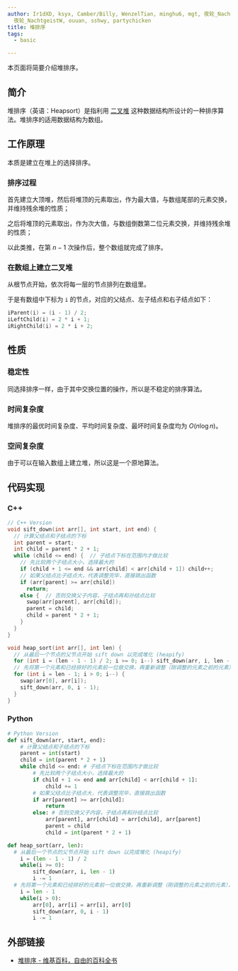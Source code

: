 ```yaml
---
author: Ir1dXD, ksyx, Camber/Billy, WenzelTian, minghu6, mgt, 夜轮_NachtgeistW,
  夜轮_NachtgeistW, ouuan, sshwy, partychicken
title: 堆排序
tags:
  - basic

---
```


本页面将简要介绍堆排序。

## 简介

堆排序（英语：Heapsort）是指利用 [二叉堆](../ds/binary-heap.md) 这种数据结构所设计的一种排序算法。堆排序的适用数据结构为数组。

## 工作原理

本质是建立在堆上的选择排序。

### 排序过程

首先建立大顶堆，然后将堆顶的元素取出，作为最大值，与数组尾部的元素交换，并维持残余堆的性质；

之后将堆顶的元素取出，作为次大值，与数组倒数第二位元素交换，并维持残余堆的性质；

以此类推，在第 $n-1$ 次操作后，整个数组就完成了排序。

### 在数组上建立二叉堆

从根节点开始，依次将每一层的节点排列在数组里。

于是有数组中下标为 `i` 的节点，对应的父结点、左子结点和右子结点如下：

```cpp
iParent(i) = (i - 1) / 2;
iLeftChild(i) = 2 * i + 1;
iRightChild(i) = 2 * i + 2;
```

## 性质

### 稳定性

同选择排序一样，由于其中交换位置的操作，所以是不稳定的排序算法。

### 时间复杂度

堆排序的最优时间复杂度、平均时间复杂度、最坏时间复杂度均为 $O(n\log n)$。

### 空间复杂度

由于可以在输入数组上建立堆，所以这是一个原地算法。

## 代码实现

### C++

```cpp
// C++ Version
void sift_down(int arr[], int start, int end) {
  // 计算父结点和子结点的下标
  int parent = start;
  int child = parent * 2 + 1;
  while (child <= end) {  // 子结点下标在范围内才做比较
    // 先比较两个子结点大小，选择最大的
    if (child + 1 <= end && arr[child] < arr[child + 1]) child++;
    // 如果父结点比子结点大，代表调整完毕，直接跳出函数
    if (arr[parent] >= arr[child])
      return;
    else {  // 否则交换父子内容，子结点再和孙结点比较
      swap(arr[parent], arr[child]);
      parent = child;
      child = parent * 2 + 1;
    }
  }
}

void heap_sort(int arr[], int len) {
  // 从最后一个节点的父节点开始 sift down 以完成堆化 (heapify)
  for (int i = (len - 1 - 1) / 2; i >= 0; i--) sift_down(arr, i, len - 1);
  // 先将第一个元素和已经排好的元素前一位做交换，再重新调整（刚调整的元素之前的元素），直到排序完毕
  for (int i = len - 1; i > 0; i--) {
    swap(arr[0], arr[i]);
    sift_down(arr, 0, i - 1);
  }
}
```

### Python

```python
# Python Version
def sift_down(arr, start, end):
    # 计算父结点和子结点的下标
    parent = int(start)
    child = int(parent * 2 + 1)
    while child <= end: # 子结点下标在范围内才做比较
        # 先比较两个子结点大小，选择最大的
        if child + 1 <= end and arr[child] < arr[child + 1]:
            child += 1
        # 如果父结点比子结点大，代表调整完毕，直接跳出函数
        if arr[parent] >= arr[child]:
            return
        else: # 否则交换父子内容，子结点再和孙结点比较
            arr[parent], arr[child] = arr[child], arr[parent]
            parent = child
            child = int(parent * 2 + 1)

def heap_sort(arr, len):
  # 从最后一个节点的父节点开始 sift down 以完成堆化 (heapify)
    i = (len - 1 - 1) / 2
    while(i >= 0):
        sift_down(arr, i, len - 1)
        i -= 1
  # 先将第一个元素和已经排好的元素前一位做交换，再重新调整（刚调整的元素之前的元素），直到排序完毕
    i = len - 1
    while(i > 0):
        arr[0], arr[i] = arr[i], arr[0]
        sift_down(arr, 0, i - 1)
        i -= 1
```

## 外部链接

*   [堆排序 - 维基百科，自由的百科全书](https://zh.wikipedia.org/wiki/%E5%A0%86%E6%8E%92%E5%BA%8F)
